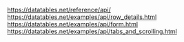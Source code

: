 https://datatables.net/reference/api/
https://datatables.net/examples/api/row_details.html
https://datatables.net/examples/api/form.html
https://datatables.net/examples/api/tabs_and_scrolling.html

